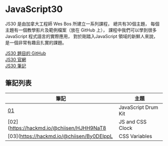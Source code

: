 # JavaScript30
JS30 是由加拿大工程師 Wes Bos 所建立一系列課程，
總共有30個主題，
每個主題有一個教學影片及範例檔案（放在 GitHub 上），
課程中我們可以學到很多 JavaScript 程式語言的實際應用，
對於剛踏入JavaScript 領域的新鮮人來說，
是一個非常有趣且扎實的課題。

[JS30 題目的 GitHub](https://github.com/wesbos/JavaScript30)  
[JS30 官網](https://javascript30.com/)  
[JS30 筆記](https://hackmd.io/@chiisen/SyH4OsYaI)  

## 筆記列表
| 筆記 | 主題 |
| --- | --- | 
|[01](https://hackmd.io/@chiisen/SJqpyQnTI)|JavaScript Drum Kit
|[02](https://hackmd.io/@chiisen/HJHH9NaT8|JS and CSS Clock
|[03](https://hackmd.io/@chiisen/By0DEIppL|CSS Variables


